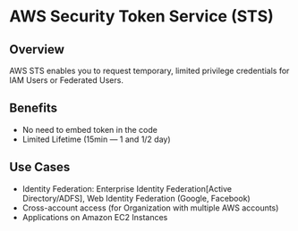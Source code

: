 # AWS Security Token Service (STS)

## Overview

AWS STS enables you to request temporary, limited privilege credentials for IAM Users or Federated Users.


## Benefits

- No need to embed token in the code
- Limited Lifetime (15min — 1 and 1/2 day)


## Use Cases

- Identity Federation: Enterprise Identity Federation[Active Directory/ADFS], Web Identity Federation (Google, Facebook)
- Cross-account access (for Organization with multiple AWS accounts)
- Applications on Amazon EC2 Instances
